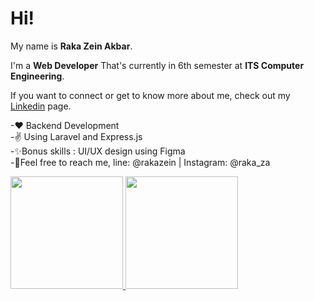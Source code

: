 # Hi!
My name is **Raka Zein Akbar**.

I'm a **Web Developer** That's currently in 6th semester at **ITS Computer Engineering**.

If you want to connect or get to know more about me, check out my [Linkedin](https://www.linkedin.com/in/shingo-madre/) page.

  -❤ Backend Development\
  -✌ Using Laravel and Express.js\
  -✨Bonus skills : UI/UX design using Figma\
  -🤳Feel free to reach me, line: @rakazein | Instagram: @raka_za
 
<p align="left">
<a href="https://github.com/gilangadhan">
  <img height="180em" src="https://github-readme-stats-eight-theta.vercel.app/api?username=shingo-madre&show_icons=true&theme=algolia&include_all_commits=true&count_private=true"/>
  <img height="180em" src="https://github-readme-stats-eight-theta.vercel.app/api/top-langs/?username=shingo-madre&layout=compact&langs_count=8&theme=algolia"/>
</a>
</p>
